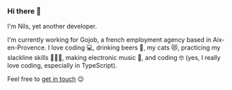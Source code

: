 ### Hi there 👋

I'm Nils, yet another developer.

I'm currently working for Gojob, a french employment agency based in Aix-en-Provence. I love coding 💻, drinking beers 🍻, my cats 😻, practicing my slackline skills 🌲➖🌳, making electronic music 🎵, and coding 🤓 (yes, I really love coding, especially in TypeScript).

Feel free to [get in touch](mailto:nilscox.dev@gmail.com) 😉
